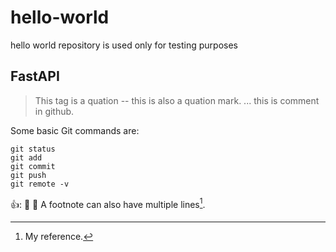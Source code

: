 
# hello-world

hello world  repository is used only for testing purposes

## FastAPI 
> This tag is a quation
-- this is also a quation mark. 
... this is comment in github.

Some basic Git commands are:
```
git status
git add
git commit
git push
git remote -v
```
👍:
🎉
🥇
A footnote can also have multiple lines[^1].


[^1]: My reference.


[^2]: To add line breaks within a footnote, prefix new lines with 2 spaces. 
    This is a second line.




